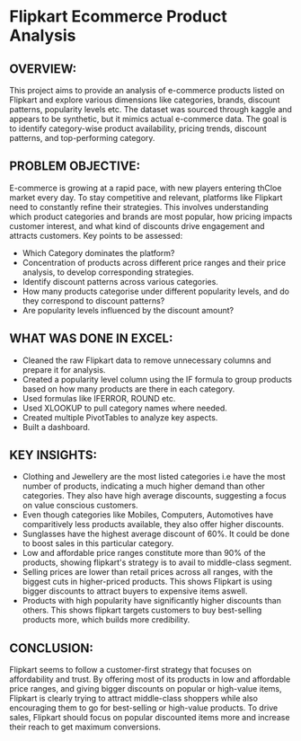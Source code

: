 # Flipkart Ecommerce Product Analysis

## OVERVIEW:
This project aims to provide an analysis of e-commerce products listed on Flipkart and explore various dimensions like categories, brands, discount patterns, popularity levels etc. The dataset was sourced through kaggle and appears to be synthetic, but it mimics actual e-commerce data. The goal is to identify category-wise product availability, pricing trends, discount patterns, and top-performing category.

## PROBLEM OBJECTIVE:
E-commerce is growing at a rapid pace, with new players entering thCloe market every day. To stay competitive and relevant, platforms like Flipkart need to constantly refine their strategies. This involves understanding which product categories and brands are most popular, how pricing impacts customer interest, and what kind of discounts drive engagement and attracts customers.
Key points to be assessed:
 * Which Category dominates the platform?
 * Concentration of products across different price ranges and their price analysis, to develop corresponding strategies.
 * Identify discount patterns across various categories.
 * How many products categorise under different popularity levels, and do they correspond to discount patterns?
 * Are popularity levels influenced by the discount amount?

## WHAT WAS DONE IN EXCEL:
 * Cleaned the raw Flipkart data to remove unnecessary columns and prepare it for analysis.
 * Created a popularity level column using the IF formula to group products based on how many products are there in each category.
 * Used formulas like IFERROR, ROUND etc.
 * Used XLOOKUP to pull category names where needed.
 * Created multiple PivotTables to analyze key aspects.
 * Built a dashboard.

## KEY INSIGHTS:
* Clothing and Jewellery are the most listed categories i.e have the most number of products, indicating a much higher demand than other categories. They also have high average discounts, suggesting a focus on value conscious customers.
* Even though categories like Mobiles, Computers, Automotives have comparitively less products available, they also offer higher discounts.
* Sunglasses have the highest average discount of 60%. It could be done to boost sales in this particular category.
* Low and affordable price ranges constitute more than 90% of the products, showing flipkart's strategy is to avail to middle-class segment.
* Selling prices are lower than retail prices across all ranges, with the biggest cuts in higher-priced products. This shows Flipkart is using bigger discounts to attract buyers to expensive items aswell.
* Products with high popularity have significantly higher discounts than others. This shows flipkart targets customers to buy best-selling products more, which builds more credibility.

## CONCLUSION:
Flipkart seems to follow a customer-first strategy that focuses on affordability and trust. By offering most of its products in low and affordable price ranges, and giving bigger discounts on popular or high-value items, Flipkart is clearly trying to attract middle-class shoppers while also encouraging them to go for best-selling or high-value products.
To drive sales, Flipkart should focus on popular discounted items more and increase their reach to get maximum conversions.
